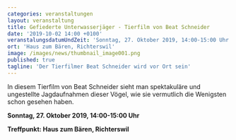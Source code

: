 ```yaml
---
categories: veranstaltungen
layout: veranstaltung
title: Gefiederte Unterwasserjäger - Tierfilm von Beat Schneider
date: '2019-10-02 14:00 +0100'
veranstalungsdatumUndZeit: 'Sonntag, 27. Oktober 2019, 14:00-15:00 Uhr'
ort: 'Haus zum Bären, Richterswil'
image: /images/news/thumbnail_image001.png
published: true
tagline: 'Der Tierfilmer Beat Schneider wird vor Ort sein'
---
```



In diesem Tierfilm von Beat Schneider sieht man spektakuläre und ungestellte Jagdaufnahmen dieser Vögel, wie sie vermutlich die Wenigsten schon
gesehen haben. 
   

**Sonntag, 27. Oktober 2019, 14:00-15:00 Uhr**

**Treffpunkt: Haus zum Bären, Richterswil**

